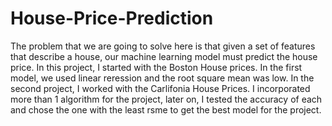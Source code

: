 # House-Price-Prediction
The problem that we are going to solve here is that given a set of features that describe a house, our machine learning model must predict the house price.
In this project, I started with the Boston House prices.
In the first model, we used linear reression and the root square mean was low.
In the second project, I worked with the Carlifonia House Prices.
I incorporated more than 1 algorithm for the project,
later on, I tested the accuracy of each and chose the one with the least rsme to get the best model for the project.

